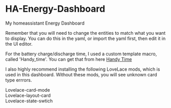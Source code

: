 # HA-Energy-Dashboard
My homeassistant Energy Dashboard

Remember that you will need to change the entities to match what you want to display. You can do this in the yaml, or import the yaml first, then edit it in the UI editor.


For the battery charge/discharge time, I used a custom template macro, called 'Handy_time'. You can get that from here [Handy Time](https://github.com/philmale/handy-time)

I also highly recommend installing the following LoveLace mods, which is used in this dashboard. Without these mods, you will see unknown card type errrors.

Lovelace-card-mode  
Lovelace-layout-card  
Lovelace-state-swtich  

